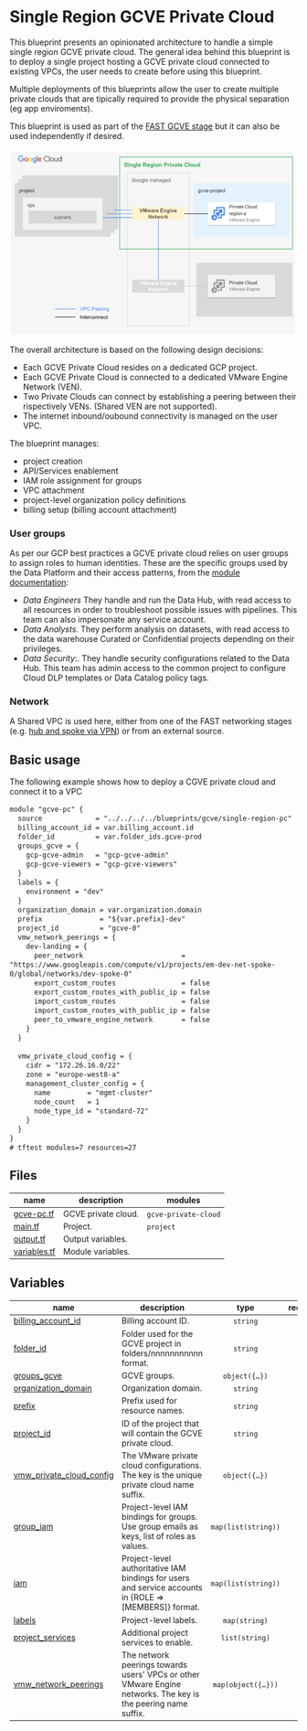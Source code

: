 # Single Region GCVE Private Cloud

This blueprint presents an opinionated architecture to handle a simple single region GCVE private cloud. The general idea behind this blueprint is to deploy a single project hosting a GCVE private cloud connected to existing VPCs, the user needs to create before using this blueprint.

Multiple deployments of this blueprints allow the user to create multiple private clouds that are tipically required to provide the physical separation (eg app enviroments).

This blueprint is used as part of the [FAST GCVE stage](../../../fast/stages/3-gcve/) but it can also be used independently if desired.

<p align="center">
  <img src="diagram.png" alt="GCVE single region private cloud">
</p>

The overall architecture is based on the following design decisions:

- Each GCVE Private Cloud resides on a dedicated GCP project.
- Each GCVE Private Cloud is connected to a dedicated VMware Engine Network (VEN).
- Two Private Clouds can connect by establishing a peering between their rispectively VENs. (Shared VEN are not supported).
- The internet inbound/oubound connectivity is managed on the user VPC.   

The blueprint manages:

- project creation
- API/Services enablement
- IAM role assignment for groups
- VPC attachment
- project-level organization policy definitions
- billing setup (billing account attachment)

### User groups

As per our GCP best practices a GCVE private cloud relies on user groups to assign roles to human identities. These are the specific groups used by the Data Platform and their access patterns, from the [module documentation](../../../../blueprints/data-solutions/data-platform-foundations/#groups):

- *Data Engineers* They handle and run the Data Hub, with read access to all resources in order to troubleshoot possible issues with pipelines. This team can also impersonate any service account.
- *Data Analysts*. They perform analysis on datasets, with read access to the data warehouse Curated or Confidential projects depending on their privileges.
- *Data Security*:. They handle security configurations related to the Data Hub. This team has admin access to the common project to configure Cloud DLP templates or Data Catalog policy tags.

### Network

A Shared VPC is used here, either from one of the FAST networking stages (e.g. [hub and spoke via VPN](../../2-networking-b-vpn)) or from an external source.

## Basic usage

The following example shows how to deploy a CGVE private cloud and connect it to a VPC

```hcl
module "gcve-pc" {
  source             = "../../../../blueprints/gcve/single-region-pc"
  billing_account_id = var.billing_account.id
  folder_id          = var.folder_ids.gcve-prod
  groups_gcve = {
    gcp-gcve-admin   = "gcp-gcve-admin"
    gcp-gcve-viewers = "gcp-gcve-viewers"
  }
  labels = {
    environment = "dev"
  }
  organization_domain = var.organization.domain
  prefix              = "${var.prefix}-dev"
  project_id          = "gcve-0"
  vmw_network_peerings = {
    dev-landing = {
      peer_network                        = "https://www.googleapis.com/compute/v1/projects/em-dev-net-spoke-0/global/networks/dev-spoke-0"
      export_custom_routes                = false
      export_custom_routes_with_public_ip = false
      import_custom_routes                = false
      import_custom_routes_with_public_ip = false
      peer_to_vmware_engine_network       = false
    }
  }

  vmw_private_cloud_config = {
    cidr = "172.26.16.0/22"
    zone = "europe-west8-a"
    management_cluster_config = {
      name         = "mgmt-cluster"
      node_count   = 1
      node_type_id = "standard-72"
    }
  }
}
# tftest modules=7 resources=27
```

<!-- TFDOC OPTS files:1 -->
<!-- BEGIN TFDOC -->
## Files

| name | description | modules |
|---|---|---|
| [gcve-pc.tf](./gcve-pc.tf) | GCVE private cloud. | <code>gcve-private-cloud</code> |
| [main.tf](./main.tf) | Project. | <code>project</code> |
| [output.tf](./output.tf) | Output variables. |  |
| [variables.tf](./variables.tf) | Module variables. |  |

## Variables

| name | description | type | required | default |
|---|---|:---:|:---:|:---:|
| [billing_account_id](variables.tf#L17) | Billing account ID. | <code>string</code> | ✓ |  |
| [folder_id](variables.tf#L22) | Folder used for the GCVE project in folders/nnnnnnnnnnn format. | <code>string</code> | ✓ |  |
| [groups_gcve](variables.tf#L27) | GCVE groups. | <code title="object&#40;&#123;&#10;  gcp-gcve-admin   &#61; string&#10;  gcp-gcve-viewers &#61; string&#10;&#125;&#41;">object&#40;&#123;&#8230;&#125;&#41;</code> | ✓ |  |
| [organization_domain](variables.tf#L56) | Organization domain. | <code>string</code> | ✓ |  |
| [prefix](variables.tf#L61) | Prefix used for resource names. | <code>string</code> | ✓ |  |
| [project_id](variables.tf#L70) | ID of the project that will contain the GCVE private cloud. | <code>string</code> | ✓ |  |
| [vmw_private_cloud_config](variables.tf#L97) | The VMware private cloud configurations. The key is the unique private cloud name suffix. | <code title="object&#40;&#123;&#10;  cidr &#61; string&#10;  zone &#61; string&#10;  additional_cluster_configs &#61; optional&#40;map&#40;object&#40;&#123;&#10;    custom_core_count &#61; optional&#40;number&#41;&#10;    node_count        &#61; optional&#40;number, 3&#41;&#10;    node_type_id      &#61; optional&#40;string, &#34;standard-72&#34;&#41;&#10;  &#125;&#41;&#41;, &#123;&#125;&#41;&#10;  management_cluster_config &#61; optional&#40;object&#40;&#123;&#10;    custom_core_count &#61; optional&#40;number&#41;&#10;    name              &#61; optional&#40;string, &#34;mgmt-cluster&#34;&#41;&#10;    node_count        &#61; optional&#40;number, 3&#41;&#10;    node_type_id      &#61; optional&#40;string, &#34;standard-72&#34;&#41;&#10;  &#125;&#41;, &#123;&#125;&#41;&#10;  description &#61; optional&#40;string, &#34;Managed by Terraform.&#34;&#41;&#10;&#125;&#41;">object&#40;&#123;&#8230;&#125;&#41;</code> | ✓ |  |
| [group_iam](variables.tf#L36) | Project-level IAM bindings for groups. Use group emails as keys, list of roles as values. | <code>map&#40;list&#40;string&#41;&#41;</code> |  | <code>&#123;&#125;</code> |
| [iam](variables.tf#L43) | Project-level authoritative IAM bindings for users and service accounts in  {ROLE => [MEMBERS]} format. | <code>map&#40;list&#40;string&#41;&#41;</code> |  | <code>&#123;&#125;</code> |
| [labels](variables.tf#L50) | Project-level labels. | <code>map&#40;string&#41;</code> |  | <code>&#123;&#125;</code> |
| [project_services](variables.tf#L75) | Additional project services to enable. | <code>list&#40;string&#41;</code> |  | <code>&#91;&#93;</code> |
| [vmw_network_peerings](variables.tf#L82) | The network peerings towards users' VPCs or other VMware Engine networks. The key is the peering name suffix. | <code title="map&#40;object&#40;&#123;&#10;  peer_network                        &#61; string&#10;  description                         &#61; optional&#40;string, &#34;Managed by Terraform.&#34;&#41;&#10;  export_custom_routes                &#61; optional&#40;bool, false&#41;&#10;  export_custom_routes_with_public_ip &#61; optional&#40;bool, false&#41;&#10;  import_custom_routes                &#61; optional&#40;bool, false&#41;&#10;  import_custom_routes_with_public_ip &#61; optional&#40;bool, false&#41;&#10;  peer_to_vmware_engine_network       &#61; optional&#40;bool, false&#41;&#10;&#125;&#41;&#41;">map&#40;object&#40;&#123;&#8230;&#125;&#41;&#41;</code> |  | <code>&#123;&#125;</code> |
<!-- END TFDOC -->
